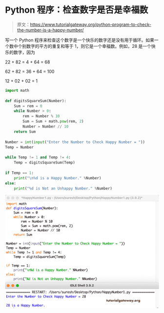 # Python 程序：检查数字是否是幸福数

> 原文：<https://www.tutorialgateway.org/python-program-to-check-the-number-is-a-happy-number/>

写一个 Python 程序来检查这个数字是一个快乐的数字还是没有用于循环。如果一个数中个别数字的平方的重复和等于 1，则它是一个幸福数。例如，28 是一个快乐的数字，因为

22 + 82 = 4 + 64 = 68

62 + 82 = 36 + 64 = 100

12 + 02 + 02 = 1

```py
import math

def digitsSquareSum(Number):
    Sum = rem = 0
    while Number > 0:
        rem = Number % 10
        Sum = Sum + math.pow(rem, 2)
        Number = Number // 10
    return Sum

Number = int(input("Enter the Number to Check Happy Number = "))
Temp = Number

while Temp != 1 and Temp != 4:
    Temp = digitsSquareSum(Temp)

if Temp == 1:
    print("\n%d is a Happy Number." %Number)
else:
    print("%d is Not an Unhappy Number." %Number)
```

![Python Program to Check the Number is a Happy Number](img/1311f6300823a859d3811671c8972e81.png)
